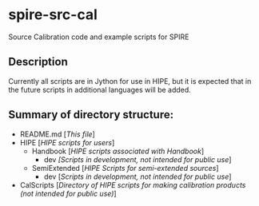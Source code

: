 spire-src-cal
==================

Source Calibration code and example scripts for SPIRE

Description
-----------
Currently all scripts are in Jython for use in HIPE, but it is expected that
in the future scripts in additional languages will be added.

Summary of directory structure:
-------------------------------
 + README.md				[*This file*]
 + HIPE					[*HIPE scripts for users*]
   + Handbook				[*HIPE scripts associated with Handbook*]
     + dev				*[Scripts in development, not intended for public use*]
   + SemiExtended			[*HIPE Scripts for semi-extended sources*]
     + dev				[*Scripts in development, not intended for public use*]
 + CalScripts				[*Directory of HIPE scripts for making calibration products (not intended for public use)*]
